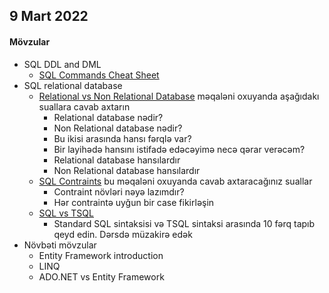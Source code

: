 ## 9 Mart 2022

#### Mövzular
- SQL DDL and DML
    - [SQL Commands Cheat Sheet](https://github.com/enochtangg/quick-SQL-cheatsheet)
- SQL relational database
    - [Relational vs Non Relational Database](https://jelvix.com/blog/relational-vs-non-relational-database) məqaləni oxuyanda aşağıdakı suallara cavab axtarın
        - Relational database nədir?
        - Non Relational database nədir?
        - Bu ikisi arasında hansı fərqlə var?
        - Bir layihədə hansını istifadə edəcəyimə necə qərar verəcəm?
        - Relational database hansılardır
        - Non Relational database hansılardır
    - [SQL Contraints](https://www.w3schools.com/sql/sql_constraints.asp) bu məqaləni oxuyanda cavab axtaracağınız suallar
        - Contraint növləri nəyə lazımdır?
        - Hər contraintə uyğun bir case fikirləşin
    - [SQL vs TSQL](https://learnsql.com/blog/t-sql-vs-standard-sql-whats-the-difference/)
        - Standard SQL sintaksisi və TSQL sintaksi arasında 10 fərq tapıb qeyd edin. Dərsdə müzakirə edək
- Növbəti mövzular
    - Entity Framework introduction
    - LINQ 
    - ADO.NET vs Entity Framework